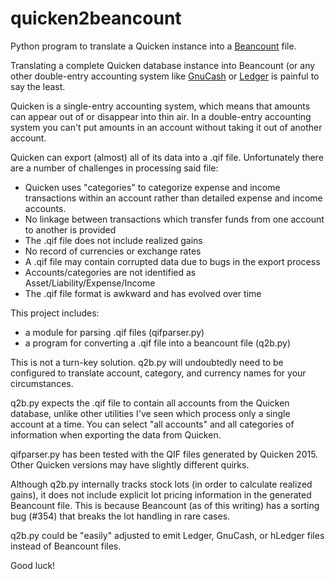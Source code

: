 quicken2beancount
=================

Python program to translate a Quicken instance into a [Beancount](http://furius.ca/beancount) file.

Translating a complete Quicken database instance into Beancount
(or any other double-entry accounting
system like [GnuCash](https://www.gnucash.org/)
or [Ledger](https://www.ledger-cli.org) is painful to say the least.

Quicken is a single-entry accounting system, which means that amounts
can appear out of or disappear into thin air.  In a double-entry accounting
system you can't put amounts in an account without taking it out of another
account.

Quicken can export (almost) all of its data into a .qif file.
Unfortunately there are a
number of challenges in processing said file:
* Quicken uses "categories" to categorize expense and income transactions
within an account rather than detailed expense and income accounts. 
* No linkage between transactions which transfer funds from one account
to another is provided
* The .qif file does not include realized gains
* No record of currencies or exchange rates
* A .qif file may contain corrupted data due to bugs in the export process
* Accounts/categories are not identified as Asset/Liability/Expense/Income
* The .qif file format is awkward and has evolved over time

This project includes:
* a module for parsing .qif files (qifparser.py)
* a program for converting a .qif file into a beancount file (q2b.py)

This is not a turn-key solution.  q2b.py will undoubtedly need to be configured
to translate account, category, and currency names for your circumstances.

q2b.py expects the .qif file to contain all accounts from the Quicken database,
unlike other utilities I've seen which process only a single account at a time.
You can select "all accounts" and all categories of information when exporting
the data from Quicken.

qifparser.py has been tested with the QIF files generated by Quicken 2015.
Other Quicken versions may have slightly different quirks.

Although q2b.py internally tracks stock lots (in order to calculate realized
gains), it does not include explicit lot pricing information in the generated
Beancount file.  This is because Beancount (as of this writing) has a sorting
bug (#354) that breaks the lot handling in rare cases.

q2b.py could be "easily" adjusted to emit Ledger, GnuCash, or hLedger
files instead of Beancount files.  

Good luck!

